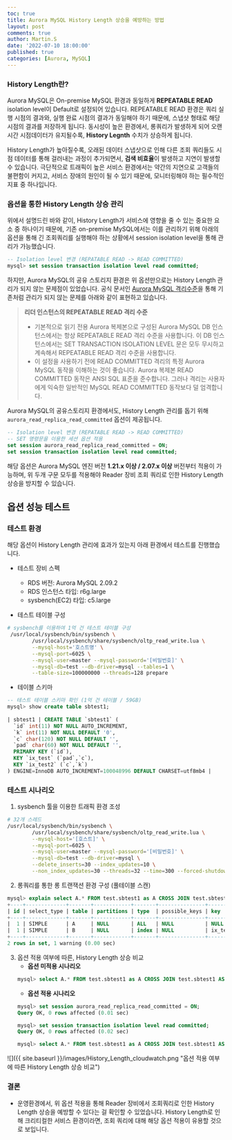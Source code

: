 ```yaml
---
toc: true
title: Aurora MySQL History Length 상승을 예방하는 방법
layout: post
comments: true
author: Martin.S
date: '2022-07-10 18:00:00'
published: true
categories: [Aurora, MySQL]
---
```


### History Length란?
Aurora MySQL은 On-premise MySQL 환경과 동일하게 **REPEATABLE READ** isolation level이 Default로 설정되어 있습니다.
REPEATABLE READ 환경은 쿼리 실행 시점의 결과와, 실행 완료 시점의 결과가 동일해야 하기 때문에, 스냅샷 형태로 해당 시점의 결과를 저장하게 됩니다.
동시성이 높은 환경에서, 롱쿼리가 발생하게 되어 오랜 시간 시점데이터가 유지될수록, **History Legnth** 수치가 상승하게 됩니다.

History Length가 높아질수록, 오래된 데이터 스냅샷으로 인해 다른 조회 쿼리들도 시점 데이터를 통해 걸러내는 과정이 추가되면서,
**검색 비효율**이 발생하고 지연이 발생할 수 있습니다. 극단적으로 트래픽이 높은 서비스 환경에서는 약간의 지연으로 고객들의 불편함이 커지고, 
서비스 장애의 원인이 될 수 있기 때문에, 모니터링해야 하는 필수적인 지표 중 하나입니다.

### 옵션을 통한 History Length 상승 관리
위에서 설명드린 바와 같이, History Length가 서비스에 영향을 줄 수 있는 중요한 요소 중 하나이기 때문에,
기존 on-premise MySQL에서는 이를 관리하기 위해 아래의 옵션을 통해 긴 조회쿼리를 실행해야 하는 상황에서 session isolation level을 통해 관리가 가능했습니다.

```sql
-- Isolation level 변경 (REPATABLE READ -> READ COMMITTED)
mysql> set session transaction isolation level read committed;
```

하지만, Aurora MySQL의 공유 스토리지 환경은 위 옵션만으로는 History Length 관리가 되지 않는 문제점이 있었습니다.
공식 문서인 [Aurora MySQL 격리수준](https://docs.aws.amazon.com/ko_kr/AmazonRDS/latest/AuroraUserGuide/AuroraMySQL.Reference.html#AuroraMySQL.Reference.IsolationLevels)을 통해 기존처럼 관리가 되지 않는 문제를 아래와 같이 표현하고 있습니다.

> **리더 인스턴스의 REPEATABLE READ 격리 수준**
> * 기본적으로 읽기 전용 Aurora 복제본으로 구성된 Aurora MySQL DB 인스턴스에서는 항상 REPEATABLE READ 격리 수준을 사용합니다. 이 DB 인스턴스에서는 SET TRANSACTION ISOLATION LEVEL 문은 모두 무시하고 계속해서 REPEATABLE READ 격리 수준을 사용합니다.
> * 이 설정을 사용하기 전에 READ COMMITTED 격리의 특정 Aurora MySQL 동작을 이해하는 것이 좋습니다. Aurora 복제본 READ COMMITTED 동작은 ANSI SQL 표준을 준수합니다. 그러나 격리는 사용자에게 익숙한 일반적인 MySQL READ COMMITTED 동작보다 덜 엄격합니다.

Aurora MySQL의 공유스토리지 환경에서도, History Length 관리를 돕기 위해 `aurora_read_replica_read_committed` 옵션이 제공됩니다.
```sql
-- Isolation level 변경 (REPATABLE READ -> READ COMMITTED)
-- SET 명령문을 이용한 세션 옵션 적용
set session aurora_read_replica_read_committed = ON;
set session transaction isolation level read committed;
```
해당 옵션은 Aurora MySQL 엔진 버전 **1.21.x 이상 / 2.07.x 이상** 버전부터 적용이 가능하며, 
위 두개 구문 모두를 적용해야 Reader 장비 조회 쿼리로 인한 History Length 상승을 방지할 수 있습니다.


## 옵션 성능 테스트
### 테스트 환경
해당 옵션이 History Length 관리에 효과가 있는지 아래 환경에서 테스트를 진행했습니다.

* 테스트 장비 스펙
   * RDS 버전: Aurora MySQL 2.09.2
   * RDS 인스턴스 타입: r6g.large
   * sysbench(EC2) 타입: c5.large
  

* 테스트 테이블 구성
```bash
# sysbench를 이용하여 1억 건 테스트 테이블 구성
 /usr/local/sysbench/bin/sysbench \
        /usr/local/sysbench/share/sysbench/oltp_read_write.lua \
        --mysql-host='호스트명' \
        --mysql-port=6025 \
        --mysql-user=master --mysql-password='[비밀번호]' \
        --mysql-db=test --db-driver=mysql --tables=1 \
        --table-size=100000000 --threads=128 prepare
```

* 테이블 스키마
```sql
-- 테스트 테이블 스키마 확인 (1억 건 테이블 / 59GB) 
mysql> show create table sbtest1;
 
| sbtest1 | CREATE TABLE `sbtest1` (
  `id` int(11) NOT NULL AUTO_INCREMENT,
  `k` int(11) NOT NULL DEFAULT '0',
  `c` char(120) NOT NULL DEFAULT '',
  `pad` char(60) NOT NULL DEFAULT '',
  PRIMARY KEY (`id`),
  KEY `ix_test` (`pad`,`c`),
  KEY `ix_test2` (`c`,`k`)
) ENGINE=InnoDB AUTO_INCREMENT=100048996 DEFAULT CHARSET=utf8mb4 |
```

### 테스트 시나리오
1. sysbench 툴을 이용한 트래픽 환경 조성
```bash
# 32개 스레드
/usr/local/sysbench/bin/sysbench \
        /usr/local/sysbench/share/sysbench/oltp_read_write.lua \
        --mysql-host='[호스트]' \
        --mysql-port=6025 \
        --mysql-user=master --mysql-password='[비밀번호]' \
        --mysql-db=test --db-driver=mysql \
        --delete_inserts=30 --index_updates=10 \
        --non_index_updates=30 --threads=32 --time=300 --forced-shutdown --report-interval=1 run
```
2. 롱쿼리를 통한 롱 트랜잭션 환경 구성 (풀테이블 스캔)
```sql
mysql> explain select A.* FROM test.sbtest1 as A CROSS JOIN test.sbtest1 AS B WHERE B.k < 50000 ORDER BY A.k DESC LIMIT 20000 ;
+----+-------------+-------+------------+-------+---------------+----------+---------+------+----------+----------+-----------------------------------------------------------------+
| id | select_type | table | partitions | type  | possible_keys | key      | key_len | ref  | rows     | filtered | Extra                                                           |
+----+-------------+-------+------------+-------+---------------+----------+---------+------+----------+----------+-----------------------------------------------------------------+
|  1 | SIMPLE      | A     | NULL       | ALL   | NULL          | NULL     | NULL    | NULL | 98631208 |   100.00 | Using temporary; Using filesort                                 |
|  1 | SIMPLE      | B     | NULL       | index | NULL          | ix_test2 | 484     | NULL | 98631208 |    33.33 | Using where; Using index; Using join buffer (Block Nested Loop) |
+----+-------------+-------+------------+-------+---------------+----------+---------+------+----------+----------+-----------------------------------------------------------------+
2 rows in set, 1 warning (0.00 sec)
``` 

3. 옵션 적용 여부에 따른, History Length 상승 비교
   * **옵션 미적용 시나리오**
   ```sql
   mysql> select A.* FROM test.sbtest1 as A CROSS JOIN test.sbtest1 AS B WHERE B.k < 50000 ORDER BY A.k DESC LIMIT 20000;
   ```
   * **옵션 적용 시나리오**
   ```sql
   mysql> set session aurora_read_replica_read_committed = ON;
   Query OK, 0 rows affected (0.01 sec)
   
   mysql> set session transaction isolation level read committed;
   Query OK, 0 rows affected (0.02 sec)
   
   mysql> select A.* FROM test.sbtest1 as A CROSS JOIN test.sbtest1 AS B WHERE B.k < 50000 ORDER BY A.k DESC LIMIT 20000;
   ```

![]({{ site.baseurl }}/images/History_Length_cloudwatch.png "옵션 적용 여부에 따른 History Length 상승 비교")


### 결론
* 운영환경에서, 위 옵션 적용을 통해 Reader 장비에서 조회쿼리로 인한 History Length 상승을 예방할 수 있다는 걸 확인할 수 있었습니다.
History Length로 인해 크리티컬한 서비스 환경이라면, 조회 쿼리에 대해 해당 옵션 적용이 유용할 것으로 보입니다.